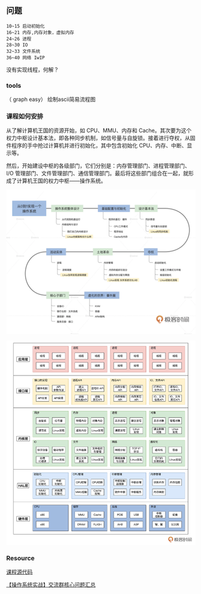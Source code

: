 ## 问题

    10~15 启动初始化 
    16~21 内存,内存对象，虚拟内存 
    24~26 进程
    28~30 IO
    32~33 文件系统
    36~40 网络 IwIP

没有实现线程，何解？

### tools

（ graph easy） 绘制ascii简易流程图

### 课程如何安排

从了解计算机王国的资源开始，如 CPU、MMU、内存和 Cache。其次要为这个权力中枢设计基本法，即各种同步机制，如信号量与自旋锁。接着进行夺权，从固件程序的手中抢过计算机并进行初始化，其中包含初始化 CPU、内存、中断、显示等。

然后，开始建设中枢的各级部门，它们分别是：内存管理部门、进程管理部门、I/O 管理部门、文件管理部门、通信管理部门。最后将这些部门组合在一起，就形成了计算机王国的权力中枢——操作系统。

![操作系统课程图解](./00_01.png)

![操作系统体系图](./00_02.png)

### Resource

[课程源代码](https://gitee.com/lmos/cosmos)

[【操作系统实战】交流群核心问题汇总](https://shimo.im/docs/PgF2AVpTWWg7LPAR)